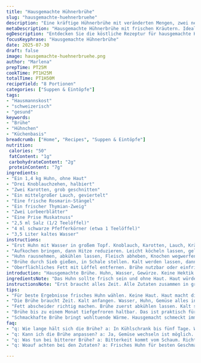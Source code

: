 ```yaml
---
title: "Hausgemachte Hühnerbrühe"
slug: "hausgemachte-huehnerbruehe"
description: "Eine kräftige Hühnerbrühe mit veränderten Mengen, zwei neuen Zutaten und geänderter Zubereitung. Die Kochzeit ist etwas kürzer. Perfekt als Basis für Suppen, Saucen oder zum Einfrieren. Nur einfache Zutaten, keine Milch, Nüsse oder Gluten. Aromatisch durch frische Kräuter und Gewürze. Die Brühe wird sorgfältig entfettet. 2 Liter ergeben circa acht Tassen. Ideal für herzhafte Rezepte oder als wärmendes Getränk."
metaDescription: "Hausgemachte Hühnerbrühe mit frischen Kräutern. Ideal für Suppen, Saucen. Aromatisch, ohne Zusatzstoffe. Perfekt für Wintertage."
ogDescription: "Entdecken Sie die köstliche Rezeptur für hausgemachte Hühnerbrühe. Einfach, gesund und vielseitig verwendbar für viele Gerichte."
focusKeyphrase: "Hausgemachte Hühnerbrühe"
date: 2025-07-30
draft: false
image: hausgemachte-huehnerbruehe.png
author: "Marlena"
prepTime: PT25M
cookTime: PT1H25M
totalTime: PT1H50M
recipeYield: "8 Portionen"
categories: ["Suppen & Eintöpfe"]
tags:
- "Hausmannskost"
- "schweizerisch"
- "gesund"
keywords:
- "Brühe"
- "Hühnchen"
- "Küchenbasis"
breadcrumb: ["Home", "Recipes", "Suppen & Eintöpfe"]
nutrition: 
 calories: "50"
 fatContent: "1g"
 carbohydrateContent: "2g"
 proteinContent: "7g"
ingredients:
- "Ein 1,4 kg Huhn, ohne Haut"
- "Drei Knoblauchzehen, halbiert"
- "Zwei Karotten, grob geschnitten"
- "Ein mittelgroßer Lauch, geviertelt"
- "Eine frische Rosmarin-Stängel"
- "Ein frischer Thymian-Zweig"
- "Zwei Lorbeerblätter"
- "Eine Prise Muskatnuss"
- "2,5 ml Salz (1/2 Teelöffel)"
- "4 ml schwarze Pfefferkörner (etwa 1 Teelöffel)"
- "3,5 Liter kaltes Wasser"
instructions:
- "Erst Huhn mit Wasser in großem Topf. Knoblauch, Karotten, Lauch, Kräuter und Gewürze dazu."
- "Aufkochen bringen, dann Hitze reduzieren. Leicht köcheln lassen, gelegentlich abschäumen. Etwa 1 Stunde 25 Minuten."
- "Huhn rausnehmen, abkühlen lassen, Fleisch abheben, Knochen wegwerfen."
- "Brühe durch Sieb gießen, in Schale stellen. Kalt werden lassen, dann in Kühlschrank zum Fettabscheiden."
- "Oberflächliches Fett mit Löffel entfernen. Brühe nutzbar oder einfrierbar."
introduction: "Hausgemachte Brühe. Huhn, Wasser, Gewürze. Keine Hektik. Kochzeit etwas variiert. Karotten und Lauch statt Zwiebel. Rosmarin zusätzlich. Muskatnuss für leichte Würze. Knoblauch mehr. Grundstock für viele Gerichte. Klar, kräftig, ohne Zusatzstoffe. Gefiltert, entfettet. Viel einfacher, als gedacht. Brühe hält lange. Einfach einzufrieren. Perfekt für Wintertage, Suppen, Soßen. Oft unterschätzt. Natürlich und gesund. Minimalisten schätzen Rezepte ohne Schnickschnack. Vollwertig. Viel Protein, wenig Fett. Auch Basis fürs Kochen von Reis oder Gemüse. Nicht nur Resteverwerter. White broth. Beruhigend. Unkompliziert. Lässt sich variieren. Schrittweise, geduldig kochen. Keine Hektik."
ingredientsNote: "Das Huhn sollte frisch sein und ohne Haut. Haut würde die Brühe ölig machen. Statt Zwiebel nehmen wir Lauch für milden Geschmack, Karotten bringen süßliche Noten. Knoblauch etwas mehr als üblich. Rosmarin für holzige Kräuternuancen, hat den Thymian nicht ersetzt, der bleibt. Lorbeerblätter für würzige Basis.Als zusätzliche Würze dagegen die Muskatnuss, leicht dosiert, kaum wahrnehmbar. Salz exakt bemessen, nicht zu viel. Pfefferkörner ganzer Sorte, grob, nicht gemahlen: Gutes Aroma. Wasser kalt, frisch. Menge wurden etwas erhöht, um Brühe intensiver zu machen. Wer weniger will, passt Menge im entsprechenden Verhältnis an. Keine fertigen Würzmittel, alles natürlich. Weil Verzicht auf Haut, keine Fettflut. Das bringt Reinheit und Klarheit in die Flüssigkeit."
instructionsNote: "Erst braucht alles Zeit. Alle Zutaten zusammen in großen Topf. Wasser kalt, damit sich Proteine langsam lösen. Dann gleich Hitze auf mittelhoch, schnell aufkochen. Nach dem Siedebeginn kleine Hitze, soll nur simmern. Abschäumen ist wichtig, weil unrein und bittere Schichten sonst Geschmack verderben. Mindestens jede 15 Minuten zwischendurch kontrollieren und abschöpfen. Kochzeit auf 1 Stunde 25 Minuten, damit Geschmack aus Knochen gelöst wird, aber nicht zu lang, sonst bitter. Danach Huhn rausnehmen, abkühlen lassen. Fleisch sofort lösen, sonst vergehen Aromen. Karkassen und Gemüse wegwerfen, brauchen wir nicht. Brühe durch feines Sieb laufen lassen, Flüssigkeit klar. Ganz abkühlen lassen, sonst Fett nicht sichtbar. Kalt stellen für mehrere Stunden, Fett steigt an Oberfläche. Mit Löffel vorsichtig entfernen, nicht durchrühren. Das macht die Brühe leichter und geschmacklich reiner. Gut zu verwenden zum direkten Kochen oder einfrieren. Lässt sich bestens portionieren. Schnell zu erwärmen und ideal als Basis. Wichtig: Keinerlei Zusatzstoffe, nur natürliche Aromaten."
tips:
- "Für beste Ergebnisse frisches Huhn wählen. Keine Haut. Haut macht die Brühe fettig, wirkt unappetitlich. Karotten bringen Süße. Lauch ist mild. Knoblauch hilft beim Aroma. Mehr Knoblauch als gewöhnlich. Muskatnuss dezenter Zusatz. Aromatisch, leicht würzig. Schritt für Schritt kochen. Geduld wichtig."
- "Die Brühe braucht Zeit. Kalt anfangen. Wasser, Huhn, Gemüse alles in den Topf. Aufkochen. Dann Hitze reduzieren. Köcheln lassen, nicht sprudeln. Abschäumen ist entscheidend. Schaum entfernen, sonst bitter. Alle 15 Minuten Kontrolle. Feine Siebe helfen, Klarheit zu bringen. Geduldig sein. Knoblauch macht den Geschmack ganz eigen."
- "Fett abscheider richtig machen. Brühe zuerst abkühlen lassen. Kalt stellen, damit Fett sichtbar wird. Mit einem Löffel vorsichtig abheben. Nicht umrühren. Fett macht Brühe schwer. Klare Brühe ist geschmacklich intensiver. Perfekt zum Einfrieren oder für mehr Gerichte. Ideal als Basis für viele Rezepte. Vielseitig und nützlich."
- "Brühe bis zu einem Monat tiefgefroren haltbar. Das ist praktisch für Wintertage. Oder für schnelle Gerichte. Portionieren und leicht aufwärmen. Einmal Rezept ausprobieren, Geschmack als Grundlage nutzen. Mit Reis oder Gemüse kombinieren. Auch für Saucen eine gute Idee. Gesunde Ernährung, ohne viele Zusatzstoffe. Natur pur."
- "Schmackhafte Brühe bringt wohltuende Wärme. Hausgemacht schmeckt immer besser. Tiefe Aromen durch frische Kräuter. Rosmarin und Thymian ergänzen sich gut. Variieren der Zutaten ist kein Problem. Mit anderen Gemüse spielen. Zwiebeln weglassen, Lauch ist milder. Saisonal kochen, Äpfel oder Kürbis hinzu. Experimentieren macht Spaß."
faq:
- "q: Wie lange hält sich die Brühe? a: In Kühlschrank bis fünf Tage. Wenn gefroren, bis zu einem Monat haltbar. Perfekt für Essensvorbereitung. Einfach in Portionen einfrieren."
- "q: Kann ich die Brühe anpassen? a: Ja, Gemüse wechseln ist möglich. Statt Lauch andere Sorten. Jetzt auch Kräuter variieren. Mehr Knoblauch oder andere Zutaten."
- "q: Was tun bei bitterer Brühe? a: Bitterkeit kommt vom Schaum. Richtig abschäumen ist der Schlüssel. Bei Bitterkeit weniger Hitze einstellen. Die Kochzeit prüfen. Bitteres Gemüse vermeiden."
- "q: Woauf achten bei den Zutaten? a: Frisches Huhn für besten Geschmack. Biologische Produkte sind oft besser. Gewürze sollten unbehandelt sein. Kontrolle der Inhaltsstoffe wichtig."

---
```

